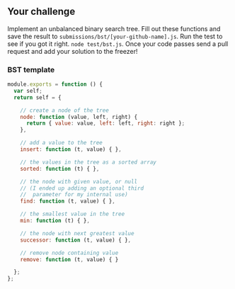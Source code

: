 ## Your challenge

Implement an unbalanced binary search tree. Fill out these functions
and save the result to `submissions/bst/[your-github-name].js`. Run
the test to see if you got it right. `node test/bst.js`. Once your
code passes send a pull request and add your solution to the freezer!

### BST template

```js
module.exports = function () {
  var self;
  return self = {

    // create a node of the tree
    node: function (value, left, right) {
      return { value: value, left: left, right: right };
    },

    // add a value to the tree
    insert: function (t, value) { },

    // the values in the tree as a sorted array
    sorted: function (t) { },

    // the node with given value, or null
    // (I ended up adding an optional third
    //  parameter for my internal use)
    find: function (t, value) { },

    // the smallest value in the tree
    min: function (t) { },

    // the node with next greatest value
    successor: function (t, value) { },

    // remove node containing value
    remove: function (t, value) { }

  };
};
```
